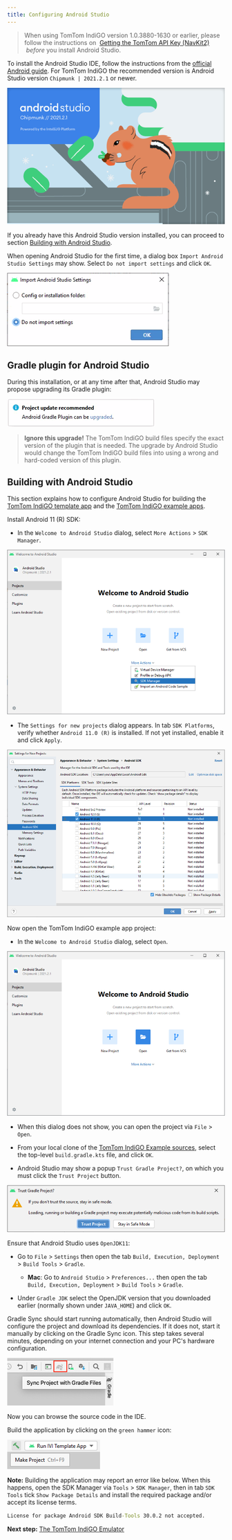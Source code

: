```yaml
---
title: Configuring Android Studio
---
```


<Blockquote>
    When using TomTom IndiGO version 1.0.3880-1630 or earlier, please follow the instructions
    on&nbsp;
    <a href="/tomtom-indigo/documentation/getting-started/getting-the-tomtom-api-key-navkit2">
        Getting the TomTom API Key (NavKit2)
    </a>
    &nbsp;<i>before</i> you install Android Studio.
</Blockquote>

To install the Android Studio IDE, follow the instructions from the
[official Android guide](https://developer.android.com/studio/install).
For TomTom IndiGO the recommended version is Android Studio version `Chipmunk | 2021.2.1` or newer.

![Android Studio Splash screen](images/android_studio_splash_screen.png)

If you already have this Android Studio version installed, you can proceed to section
[Building with Android Studio](#building-with-android-studio).

When opening Android Studio for the first time, a dialog box `Import Android Studio Settings` may
show. Select `Do not import settings` and click `OK`.

![Import Android Studio settings](images/android_studio_import_settings.png)

## Gradle plugin for Android Studio

During this installation, or at any time after that, Android Studio may propose upgrading its Gradle
plugin:

![Upgrade Gradle Plugin](images/android_studio_upgrade_gradle_plugin.png)

<Blockquote type="warning" hasIcon>
    <b>Ignore this upgrade!</b> The TomTom IndiGO build files specify the exact version of the
    plugin that is needed. The upgrade by Android Studio would change the TomTom IndiGO build files
    into using a wrong and hard-coded version of this plugin.
</Blockquote>

## Building with Android Studio

This section explains how to configure Android Studio for building the
[TomTom IndiGO template app](/tomtom-indigo/documentation/platform-overview/example-apps)
and the
[TomTom IndiGO example apps](/tomtom-indigo/documentation/tutorials-and-examples/overview#example-applications).

Install Android 11 (R) SDK:

- In the `Welcome to Android Studio` dialog, select `More Actions` > `SDK Manager`.

![Android Studio Welcome Dialog SDK Manager](images/android_studio_welcome_sdk_manager.png)

- The `Settings for new projects` dialog appears. In tab `SDK Platforms`, verify whether
  `Android 11.0 (R)` is installed. If not yet installed, enable it and click `Apply`.

![Android Studio SDK Manager Android 11](images/android_studio_sdk_manager_android_11.png)

Now open the TomTom IndiGO example app project:

- In the `Welcome to Android Studio` dialog, select `Open`.

![Android Studio Welcome Dialog Open Project](images/android_studio_welcome_open_project.png)

- When this dialog does not show, you can open the project via `File` > `Open`.

- From your local clone of the
  [TomTom IndiGO Example sources](/tomtom-indigo/documentation/getting-started/accessing-tomtom-indigo-sdk-example-sources),
  select the top-level `build.gradle.kts` file, and click `OK`.

- Android Studio may show a popup `Trust Gradle Project?`, on which you must click the `Trust
  Project` button.

![Trust Gradle Project](images/android_studio_trust_gradle_project.png)

Ensure that Android Studio uses `OpenJDK11`:

- Go to `File` > `Settings` then open the tab
  `Build, Execution, Deployment` > `Build Tools` > `Gradle`.
    - __Mac__: Go to `Android Studio` > `Preferences...` then open the tab
      `Build, Execution, Deployment` > `Build Tools` > `Gradle`.

- Under `Gradle JDK` select the OpenJDK version that you downloaded earlier (normally shown under
  `JAVA_HOME`) and click `OK`.

Gradle Sync should start running automatically, then Android Studio will configure the project and
download its dependencies. If it does not, start it manually by clicking on the Gradle Sync icon.
This step takes several minutes, depending on your internet connection and your PC's hardware
configuration.

![Android Studio - Gradle sync](images/android_studio_gradle_sync.png)

Now you can browse the source code in the IDE.

Build the application by clicking on the `green hammer` icon:

![Android Studio - Build project](images/android_studio_build_project.png)

__Note:__ Building the application may report an error like below. When this happens, open the SDK
Manager via `Tools` > `SDK Manager`, then in tab `SDK Tools` tick `Show Package Details` and
install the required package and/or accept its license terms.

```cmd
License for package Android SDK Build-Tools 30.0.2 not accepted.
```


__Next step:__ [The TomTom IndiGO Emulator](/tomtom-indigo/documentation/getting-started/the-tomtom-indigo-emulator)
